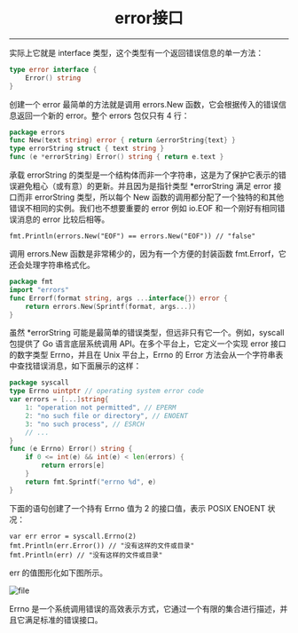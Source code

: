 <center><h1>error接口</h1></center>

---

实际上它就是 interface 类型，这个类型有一个返回错误信息的单一方法：

```go
type error interface {
    Error() string
}
```

创建一个 error 最简单的方法就是调用 errors.New 函数，它会根据传入的错误信息返回一个新的 error。整个 errors 包仅只有 4 行：

```go
package errors
func New(text string) error { return &errorString{text} }
type errorString struct { text string }
func (e *errorString) Error() string { return e.text }
```

承载 errorString 的类型是一个结构体而非一个字符串，这是为了保护它表示的错误避免粗心（或有意）的更新。并且因为是指针类型 \*errorString 满足 error 接口而非 errorString 类型，所以每个 New 函数的调用都分配了一个独特的和其他错误不相同的实例。我们也不想要重要的 error 例如 io.EOF 和一个刚好有相同错误消息的 error 比较后相等。

```
fmt.Println(errors.New("EOF") == errors.New("EOF")) // "false"
```

调用 errors.New 函数是非常稀少的，因为有一个方便的封装函数 fmt.Errorf，它还会处理字符串格式化。

```go
package fmt
import "errors"
func Errorf(format string, args ...interface{}) error {
    return errors.New(Sprintf(format, args...))
}
```

虽然 \*errorString 可能是最简单的错误类型，但远非只有它一个。例如，syscall 包提供了 Go 语言底层系统调用 API。在多个平台上，它定义一个实现 error 接口的数字类型 Errno，并且在 Unix 平台上，Errno 的 Error 方法会从一个字符串表中查找错误消息，如下面展示的这样：

```go
package syscall
type Errno uintptr // operating system error code
var errors = [...]string{
    1: "operation not permitted", // EPERM
    2: "no such file or directory", // ENOENT
    3: "no such process", // ESRCH
    // ...
}
func (e Errno) Error() string {
    if 0 <= int(e) && int(e) < len(errors) {
        return errors[e]
    }
    return fmt.Sprintf("errno %d", e)
}
```

下面的语句创建了一个持有 Errno 值为 2 的接口值，表示 POSIX ENOENT 状况：

```
var err error = syscall.Errno(2)
fmt.Println(err.Error()) // "没有这样的文件或目录"
fmt.Println(err) // "没有这样的文件或目录"
```

err 的值图形化如下图所示。

![file](img/6-接口/12-error接口/file.gif)

Errno 是一个系统调用错误的高效表示方式，它通过一个有限的集合进行描述，并且它满足标准的错误接口。
